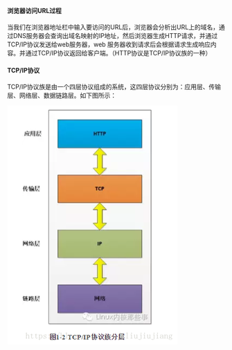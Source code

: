 #### 浏览器访问URL过程

当我们在浏览器地址栏中输入要访问的URL后，浏览器会分析出URL上的域名，通过DNS服务器会查询出域名映射的IP地址，然后浏览器生成HTTP请求，并通过TCP/IP协议发送给web服务器，web 服务器收到请求后会根据请求生成响应内容。并通过TCP/IP协议返回给客户端。（HTTP协议是TCP/IP协议族的一种）

#### TCP/IP协议

TCP/IP协议族是由一个四层协议组成的系统，这四层协议分别为：应用层、传输层、网络层、数据链路层。如下图所示：

![](/assets/tcp.png)









